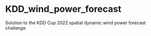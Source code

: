# KDD_wind_power_forecast
Solution to the KDD Cup 2022 spatial dynamic wind power forecast challenge
